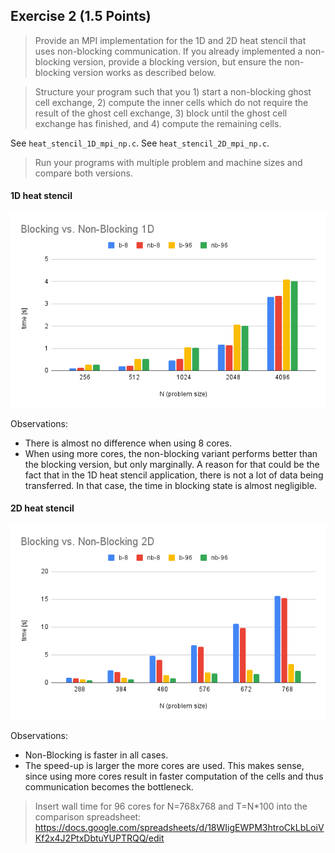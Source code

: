 ## Exercise 2 (1.5 Points)

> Provide an MPI implementation for the 1D and 2D heat stencil that uses non-blocking communication. If you already implemented a non-blocking version, provide a blocking version, but ensure the non-blocking version works as described below.

> Structure your program such that you 1) start a non-blocking ghost cell exchange, 2) compute the inner cells which do not require the result of the ghost cell exchange, 3) block until the ghost cell exchange has finished, and 4) compute the remaining cells.

See `heat_stencil_1D_mpi_np.c`.
See `heat_stencil_2D_mpi_np.c`.

> Run your programs with multiple problem and machine sizes and compare both versions.

#### 1D heat stencil

![](images/n-vs-nb-1d.png)

Observations:

* There is almost no difference when using 8 cores.
* When using more cores, the non-blocking variant performs better than the blocking version, but only marginally. A reason for that could be the fact that in the 1D heat stencil application, there is not a lot of data being transferred. In that case, the time in blocking state is almost negligible.

#### 2D heat stencil

![](images/n-vs-nb-2d.png)

Observations:

* Non-Blocking is faster in all cases.
* The speed-up is larger the more cores are used. This makes sense, since using more cores result in faster computation of the cells and thus communication becomes the bottleneck.

> Insert wall time for 96 cores for N=768x768 and T=N*100 into the comparison spreadsheet: https://docs.google.com/spreadsheets/d/18WIigEWPM3htroCkLbLoiVKf2x4J2PtxDbtuYUPTRQQ/edit